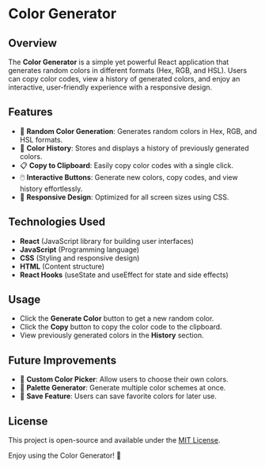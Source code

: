 # Color Generator

## Overview
The **Color Generator** is a simple yet powerful React application that generates random colors in different formats (Hex, RGB, and HSL). Users can copy color codes, view a history of generated colors, and enjoy an interactive, user-friendly experience with a responsive design.

## Features
- 🎨 **Random Color Generation**: Generates random colors in Hex, RGB, and HSL formats.
- 📜 **Color History**: Stores and displays a history of previously generated colors.
- 📋 **Copy to Clipboard**: Easily copy color codes with a single click.
- 🖱️ **Interactive Buttons**: Generate new colors, copy codes, and view history effortlessly.
- 📱 **Responsive Design**: Optimized for all screen sizes using CSS.
  

## Technologies Used
- **React** (JavaScript library for building user interfaces)
- **JavaScript** (Programming language)
- **CSS** (Styling and responsive design)
- **HTML** (Content structure)
- **React Hooks** (useState and useEffect for state and side effects)


## Usage
- Click the **Generate Color** button to get a new random color.
- Click the **Copy** button to copy the color code to the clipboard.
- View previously generated colors in the **History** section.

## Future Improvements
- 🎨 **Custom Color Picker**: Allow users to choose their own colors.
- 🌈 **Palette Generator**: Generate multiple color schemes at once.
- 📁 **Save Feature**: Users can save favorite colors for later use.

## License
This project is open-source and available under the [MIT License](LICENSE).


Enjoy using the Color Generator! 🚀

